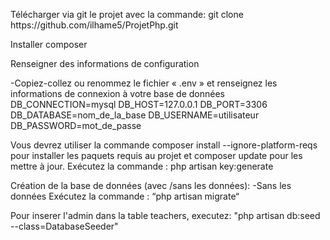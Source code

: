<p>Télécharger via git le projet avec la commande: git clone https://github.com/ilhame5/ProjetPhp.git                            

Installer composer

Renseigner des informations de configuration

-Copiez-collez ou renommez le fichier « .env » et renseignez les informations de connexion à votre base de données
            DB_CONNECTION=mysql
            DB_HOST=127.0.0.1
            DB_PORT=3306
            DB_DATABASE=nom_de_la_base
            DB_USERNAME=utilisateur
            DB_PASSWORD=mot_de_passe
            
Vous devrez utiliser la commande composer install --ignore-platform-reqs pour installer les paquets requis au projet et composer update pour les mettre à jour.
Exécutez la commande : php artisan key:generate

Création de la base de données (avec /sans les données):
 -Sans les données  Exécutez la commande : “php artisan migrate“

Pour inserer l'admin dans la table teachers, executez: "php artisan db:seed --class=DatabaseSeeder"
